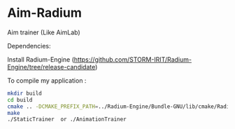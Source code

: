 # Aim-Radium
Aim trainer (Like AimLab)

Dependencies:

Install Radium-Engine (https://github.com/STORM-IRIT/Radium-Engine/tree/release-candidate)

To compile my application :
```bash
mkdir build
cd build
cmake .. -DCMAKE_PREFIX_PATH=../Radium-Engine/Bundle-GNU/lib/cmake/Radium
make
./StaticTrainer  or ./AnimationTrainer
```